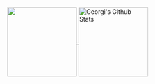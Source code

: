 <a href="https://gar.dev" title="Visit Georgi's personal website">
  <img align="center" src="https://gar.dev/images/og-default.png" height="160" />
</a>
<a href="https://github.com/GeorgeSG" title="Georgi's Github Profile">
  <img align="center" src="https://github-readme-stats.vercel.app/api?username=GeorgeSG&custom_title=Github%20Stats&show_icons=true&hide_border=true&count_private=true&border_radius=0" alt="Georgi's Github Stats" height="160" />
</a>

<!--
### Hi there 👋

I'm Georgi and I currently work [@latticeflow-ai](https://latticeflow.ai). For more info, check out [gar.dev](https://gar.dev).

**GeorgeSG/GeorgeSG** is a ✨ _special_ ✨ repository because its `README.md` (this file) appears on your GitHub profile.

Here are some ideas to get you started:

- 🔭 I’m currently working on ...
- 🌱 I’m currently learning ...
- 👯 I’m looking to collaborate on ...
- 🤔 I’m looking for help with ...
- 💬 Ask me about ...
- 📫 How to reach me: ...
- 😄 Pronouns: ...
- ⚡ Fun fact: ...
-->
